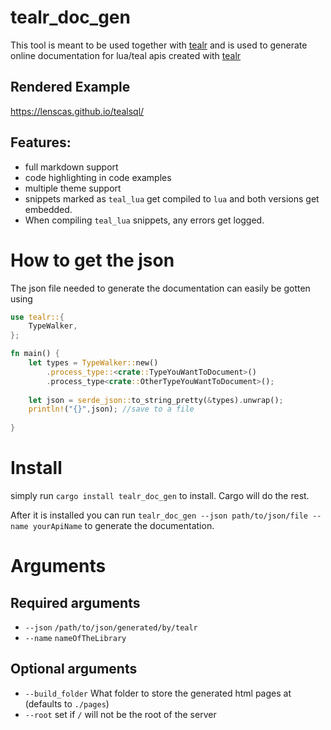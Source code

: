 # tealr_doc_gen

This tool is meant to be used together with [tealr](https://github.com/lenscas/tealr/tree/master/tealr) and is used to generate online documentation for lua/teal apis created with [tealr](https://github.com/lenscas/tealr/tree/master/tealr)

## Rendered Example 
https://lenscas.github.io/tealsql/

## Features:
 - full markdown support
 - code highlighting in code examples
 - multiple theme support
 - snippets marked as `teal_lua` get compiled to `lua` and both versions get embedded.
 - When compiling `teal_lua` snippets, any errors get logged.

# How to get the json
The json file needed to generate the documentation can easily be gotten using
```rs
use tealr::{
    TypeWalker,
};

fn main() {
    let types = TypeWalker::new()
        .process_type::<crate::TypeYouWantToDocument>()
        .process_type<crate::OtherTypeYouWantToDocument>();
    
    let json = serde_json::to_string_pretty(&types).unwrap();
    println!("{}",json); //save to a file
    
}
```
# Install

simply run `cargo install tealr_doc_gen` to install. Cargo will do the rest.

After it is installed you can run `tealr_doc_gen --json path/to/json/file --name yourApiName` to generate the documentation.

# Arguments

## Required arguments
-  `--json` `/path/to/json/generated/by/tealr`
- `--name` `nameOfTheLibrary`
## Optional arguments
- `--build_folder` What folder to store the generated html pages at (defaults to `./pages`)
- `--root` set if `/` will not be the root of the server
